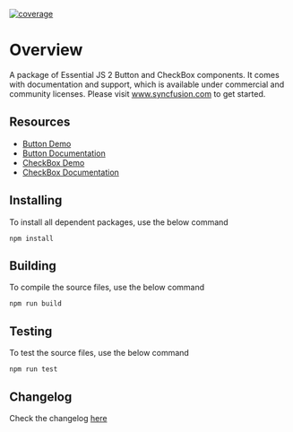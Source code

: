 [![coverage](http://ej2.syncfusion.com/coverage/ej2-buttons/coverage.svg)](http://ej2.syncfusion.com/coverage/ej2-buttons)

# Overview

A package of Essential JS 2 Button and CheckBox components. It comes with documentation and support, which is available under commercial and community licenses. Please visit www.syncfusion.com to get started.

## Resources

* [Button Demo](http://ej2.syncfusion.com/demos/#/button/default.html)
* [Button Documentation](http://ej2.syncfusion.com/documentation/button)
* [CheckBox Demo](http://ej2.syncfusion.com/demos/#/button/check-box.html)
* [CheckBox Documentation](http://ej2.syncfusion.com/documentation/check-box)


## Installing

To install all dependent packages, use the below command

```
npm install
```

## Building

To compile the source files, use the below command

```
npm run build
```

## Testing

To test the source files, use the below command

```
npm run test
```
## Changelog

Check the changelog [here](https://github.com/syncfusion/ej2-buttons/blob/master/CHANGELOG.md)